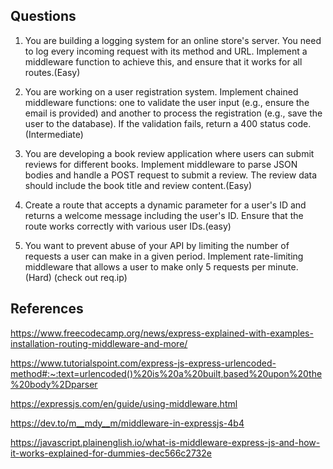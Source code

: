 **Questions**
-

1. You are building a logging system for an online store's server. You need to log every incoming request with its method and URL. Implement a middleware function to achieve this, and ensure that it works for all routes.(Easy)

2. You are working on a user registration system. Implement chained middleware functions: one to validate the user input (e.g., ensure the email is provided) and another to process the registration (e.g., save the user to the database). If the validation fails, return a 400 status code.(Intermediate)

3. You are developing a book review application where users can submit reviews for different books. Implement middleware to parse JSON bodies and handle a POST request to submit a review. The review data should include the book title and review content.(Easy)

4. Create a route that accepts a dynamic parameter for a user's ID and returns a welcome message including the user's ID. Ensure that the route works correctly with various user IDs.(easy)

5. You want to prevent abuse of your API by limiting the number of requests a user can make in a given period. Implement rate-limiting middleware that allows a user to make only 5 requests per minute. (Hard) (check out req.ip)


**References**
-

https://www.freecodecamp.org/news/express-explained-with-examples-installation-routing-middleware-and-more/

https://www.tutorialspoint.com/express-js-express-urlencoded-method#:~:text=urlencoded()%20is%20a%20built,based%20upon%20the%20body%2Dparser

https://expressjs.com/en/guide/using-middleware.html

https://dev.to/m__mdy__m/middleware-in-expressjs-4b4

https://javascript.plainenglish.io/what-is-middleware-express-js-and-how-it-works-explained-for-dummies-dec566c2732e
